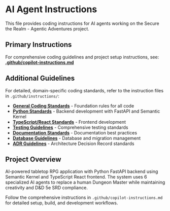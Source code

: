 # AI Agent Instructions

This file provides coding instructions for AI agents working on the Secure the Realm - Agentic Adventures project.

## Primary Instructions

For comprehensive coding guidelines and project setup instructions, see:
**[.github/copilot-instructions.md](.github/copilot-instructions.md)**

## Additional Guidelines

For detailed, domain-specific coding standards, refer to the instruction files in `.github/instructions/`:

- **[General Coding Standards](.github/instructions/general-coding.instructions.md)** - Foundation rules for all code
- **[Python Standards](.github/instructions/python.instructions.md)** - Backend development with FastAPI and Semantic Kernel  
- **[TypeScript/React Standards](.github/instructions/typescript-react.instructions.md)** - Frontend development
- **[Testing Guidelines](.github/instructions/testing.instructions.md)** - Comprehensive testing standards
- **[Documentation Standards](.github/instructions/documentation.instructions.md)** - Documentation best practices
- **[Database Guidelines](.github/instructions/database.instructions.md)** - Database and migration management
- **[ADR Guidelines](.github/instructions/adr.instructions.md)** - Architecture Decision Record standards

## Project Overview

AI-powered tabletop RPG application with Python FastAPI backend using Semantic Kernel and TypeScript React frontend. The system uses 6 specialized AI agents to replace a human Dungeon Master while maintaining creativity and D&D 5e SRD compliance.

Follow the comprehensive instructions in `.github/copilot-instructions.md` for detailed setup, build, and development workflows.
